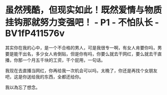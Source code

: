# 虽然残酷，但现实如此！既然爱情与物质挂钩那就努力变强吧！ - P1 - 不怕队长 - BV1fP411576v

其实你在我的心中，是一个不合格的男人，可是我很专一啊，有女人肯要你吗，男要是能干出名，多少女人肯倒贴，但是你有吗，你要么就去干网红，要么就去干直播，你那一个月五千块的工资，干个屁用，一句话。

我现在去直播当网红，你再给我一次机会可以吗，太晚了，你还是再找个女朋友吧，这是你送给我的东西，全都还给你。

我以為忘了想念。
